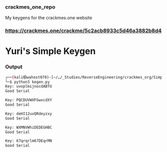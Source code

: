 ### crackmes_one_repo
My keygens for the crackmes.one website

### https://crackmes.one/crackme/5c2acb8933c5d46a3882b8d4
# Yuri's Simple Keygen

### Output ###
```bash
┌──(kali㉿wahost070)-[~/…/_Studies/ReverseEngineering/crackmes_org/SimpleKeyGen]
└─$ python3 kegen.py
Key: uvoplmijnocdABTU
Good Serial

Key: PQCDUVWXFGwxcdXY
Good Serial

Key: deHI12uvQRdeyzxy
Good Serial

Key: WXMNVWhiDEDEGHBC
Good Serial

Key: 67qrqrlm67DEqrMN
Good Serial
```

